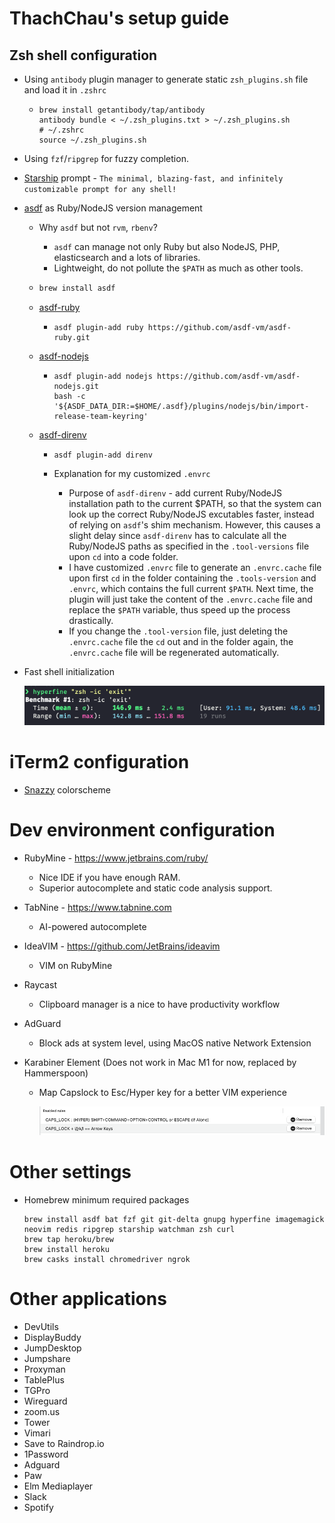 # ThachChau's setup guide

## Zsh shell configuration

- Using `antibody` plugin manager to generate static `zsh_plugins.sh` file and load it in `.zshrc`

  - ```
    brew install getantibody/tap/antibody
    antibody bundle < ~/.zsh_plugins.txt > ~/.zsh_plugins.sh
    # ~/.zshrc
    source ~/.zsh_plugins.sh
    ```

- Using `fzf`/`ripgrep` for fuzzy completion. 

- [Starship](https://starship.rs) prompt - `The minimal, blazing-fast, and infinitely customizable prompt for any shell!`

- [asdf](https://asdf-vm.com/) as Ruby/NodeJS version management

  - Why `asdf` but not `rvm`, `rbenv`?

    - `asdf` can manage not only Ruby but also NodeJS, PHP, elasticsearch and a lots of libraries.
    - Lightweight, do not pollute the `$PATH` as much as other tools.

  - ```bash
    brew install asdf
    ```

  - [asdf-ruby](https://github.com/asdf-vm/asdf-ruby) 

    - ```
      asdf plugin-add ruby https://github.com/asdf-vm/asdf-ruby.git
      ```

  - [asdf-nodejs](https://github.com/asdf-vm/asdf-nodejs)

    - ```
      asdf plugin-add nodejs https://github.com/asdf-vm/asdf-nodejs.git
      bash -c '${ASDF_DATA_DIR:=$HOME/.asdf}/plugins/nodejs/bin/import-release-team-keyring'
      ```

  - [asdf-direnv](https://github.com/asdf-community/asdf-direnv)

    - ```
      asdf plugin-add direnv
      ```

    - Explanation for my customized `.envrc`

      - Purpose of `asdf-direnv` - add current Ruby/NodeJS installation path to the current $PATH, so that the system can look up the correct Ruby/NodeJS excutables faster, instead of relying on `asdf`'s shim mechanism. However, this causes a slight delay since `asdf-direnv` has to calculate all the Ruby/NodeJS paths as specified in the `.tool-versions` file upon `cd` into a code folder.
      - I have customized `.envrc` file to generate an `.envrc.cache` file upon first `cd` in the folder containing the `.tools-version` and `.envrc`, which contains the full current `$PATH`. Next time, the plugin will just take the content of the `.envrc.cache` file and replace the `$PATH` variable, thus speed up the process drastically.
      - If you change the `.tool-version` file, just deleting the `.envrc.cache` file the `cd` out and in the folder again, the `.envrc.cache` file will be regenerated automatically.

- Fast shell initialization

  ![shell_initialization](./assets/desktop_0.png)

# iTerm2 configuration

- [Snazzy](https://github.com/sindresorhus/iterm2-snazzy) colorscheme

# Dev environment configuration
- RubyMine - https://www.jetbrains.com/ruby/

  - Nice IDE if you have enough RAM.
  - Superior autocomplete and static code analysis support.

- TabNine - https://www.tabnine.com

  - AI-powered autocomplete

- IdeaVIM - https://github.com/JetBrains/ideavim

  - VIM on RubyMine

- Raycast

  - Clipboard manager is a nice to have productivity workflow

- AdGuard

  - Block ads at system level, using MacOS native Network Extension

- Karabiner Element (Does not work in Mac M1 for now, replaced by Hammerspoon)

  - Map Capslock to Esc/Hyper key for a better VIM experience

    ![karabiner_complex_rules](./assets/desktop_1.png)

# Other settings

- Homebrew minimum required packages

  ```term
  brew install asdf bat fzf git git-delta gnupg hyperfine imagemagick neovim redis ripgrep starship watchman zsh curl
  brew tap heroku/brew
  brew install heroku
  brew casks install chromedriver ngrok
  ```

# Other applications
- DevUtils
- DisplayBuddy
- JumpDesktop
- Jumpshare
- Proxyman
- TablePlus
- TGPro
- Wireguard
- zoom.us
- Tower
- Vimari
- Save to Raindrop.io
- 1Password
- Adguard
- Paw
- Elm Mediaplayer
- Slack
- Spotify
